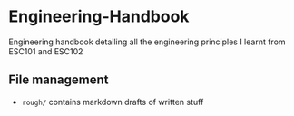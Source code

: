 # Engineering-Handbook
Engineering handbook detailing all the engineering principles I learnt from ESC101 and ESC102

## File management
- `rough/` contains markdown drafts of written stuff
